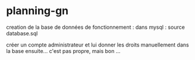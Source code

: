 # planning-gn
creation de la base de données de fonctionnement :
dans mysql : source database.sql

créer un compte administrateur et lui donner les droits manuellement dans la base ensuite... c'est pas propre, mais bon ...
